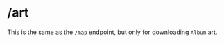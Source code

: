 # /art
This is the same as the [`/map`](../map/map.md) endpoint, but only for downloading `Album` art.
